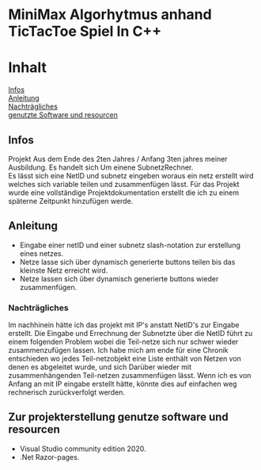 MiniMax Algorhytmus anhand TicTacToe Spiel In C++
=================
# Inhalt
[Infos](#infos)  
[Anleitung](#anleitung)  
[Nachträgliches](#nachträgliches)  
[genutzte Software und resourcen](#zur-projekterstellung-genutze-software-und-resourcen)

## Infos
Projekt Aus dem Ende des 2ten Jahres / Anfang 3ten jahres meiner Ausbildung.
Es handelt sich Um einene SubnetzRechner.<br>
Es lässt sich eine NetID und subnetz eingeben woraus ein netz erstellt wird welches sich variable teilen und zusammenfügen lässt.
Für das Projekt wurde eine vollständige Projektdokumentation erstellt die ich zu einem späterne Zeitpunkt hinzufügen werde.

## Anleitung

* Eingabe einer netID und einer subnetz slash-notation zur erstellung eines netzes.
* Netze lasse sich über dynamisch generierte buttons teilen bis das kleinste Netz erreicht wird.
* Netze lassen sich über dynamisch generierte buttons wieder zusammenfügen.

### Nachträgliches
Im nachhinein hätte ich das projekt mit IP's anstatt NetID's zur Eingabe erstellt.
Die Eingabe und Errechnung der Subnetzte über die NetID führt zu einem folgenden Problem wobei die Teil-netze sich nur schwer wieder zusammenzufügen lassen.
Ich habe mich am ende für eine Chronik entschieden wo jedes Teil-netzobjekt eine Liste enthält von Netzen von denen es abgeleitet wurde,
und sich Darüber wieder mit zusammenhängenden Teil-netzen zusammenfügen lässt.
Wenn ich es von Anfang an mit IP eingabe erstellt hätte, könnte dies auf einfachen weg rechnerisch zurückverfolgt werden.

## Zur projekterstellung genutze software und resourcen

* Visual Studio community edition 2020.
* .Net Razor-pages.

